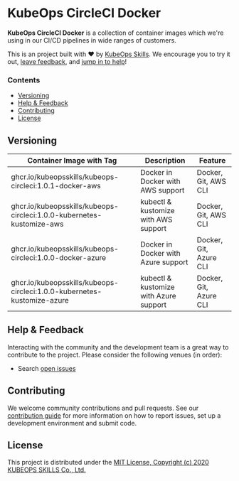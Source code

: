 # KubeOps CircleCI Docker

**KubeOps CircleCI Docker** is a collection of container images which we're using in our CI/CD pipelines in wide ranges of customers.

This is an project built with ❤️ by [KubeOps Skills](https://www.kubeops.guru). We encourage you to try it out, [leave feedback](#help--feedback), and [jump in to help](#contributing)!

### Contents
- [Versioning](#versioning)
- [Help & Feedback](#help--feedback)
- [Contributing](#contributing)
- [License](#license)

## Versioning
| Container Image with Tag | Description | Feature |
|----------------|------------ |---------------------|
| ghcr.io/kubeopsskills/kubeops-circleci:1.0.1-docker-aws | Docker in Docker with AWS support | Docker, Git, AWS CLI |
| ghcr.io/kubeopsskills/kubeops-circleci:1.0.0-kubernetes-kustomize-aws | kubectl & kustomize with AWS support  | Docker, Git, AWS CLI |
| ghcr.io/kubeopsskills/kubeops-circleci:1.0.0-docker-azure | Docker in Docker with Azure support | Docker, Git, Azure CLI |
| ghcr.io/kubeopsskills/kubeops-circleci:1.0.0-kubernetes-kustomize-azure | kubectl & kustomize with Azure support | Docker, Git, Azure CLI |

## Help & Feedback
Interacting with the community and the development team is a great way to
contribute to the project. Please consider the following venues (in order):

* Search [open issues](https://github.com/kubeopsskills/circleci-docker/issues)

## Contributing

We welcome community contributions and pull requests. See our [contribution
guide](./CONTRIBUTING.md) for more information on how to report issues, set up a
development environment and submit code.

## License

This project is distributed under the [MIT License, Copyright (c) 2020 KUBEOPS SKILLS Co., Ltd.](./LICENSE)